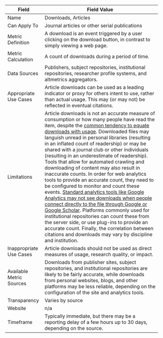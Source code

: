 | Field | Field Value |
|------------------------------|-------------------------------------------------|
| Name | Downloads, Articles
| Can Apply To |  Journal articles or other serial publications
| Metric Definition | A download is an event triggered by a user clicking on the download button, in contrast to simply viewing a web page.
| Metric Calculation | A count of downloads during a period of time.
| Data Sources | Publishers, subject repositories, institutional repositories, researcher profile systems, and altmetrics aggregators.
| Appropriate Use Cases | Article downloads can be used as a leading indicator or proxy for others intent to use, rather than actual usage. This may (or may not) be reflected in eventual citations.
| Limitations | Article downloads is not an accurate measure of consumption or how many people have read the item, despite the [common tendency to equate downloads with usage](https://link.springer.com/article/10.1007/s11192-014-1472-7). Downloaded files may languish unread in personal libraries (resulting in an inflated count of readership) or may be shared with a journal club or other individuals (resulting in an underestimate of readership). Tools that allow for automated crawling and downloading of content may also result in inaccurate counts. In order for web analytics tools to provide an accurate count, they need to be configured to monitor and count these events.  [Standard analytics tools like Google Analytics may not see downloads when people connect directly to the file through Google or Google Scholar](http://atmire.com/website/?q=content/using-google-analytics-dspace). Platforms commonly used for institutional repositories can count these from the server side, or use plug-ins to provide an accurate count. Finally, the correlation between citations and downloads may vary by discipline and institution.
| Inappropriate Use Cases | Article downloads should not be used as direct measures of usage, research quality, or impact.
| Available Metric Sources | Downloads from publisher sites, subject repositories, and institutional repositories are likely to be fairly accurate, while downloads from personal websites, blogs, and other platforms may be less reliable, depending on the configuration of the site and analytics tools.
| Transparency | Varies by source
| Website | n/a
| Timeframe | Typically immediate, but there may be a reporting delay of a few hours up to 30 days, depending on the source.
